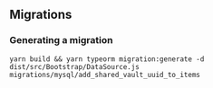 ## Migrations

### Generating a migration

```
yarn build && yarn typeorm migration:generate -d dist/src/Bootstrap/DataSource.js migrations/mysql/add_shared_vault_uuid_to_items
```